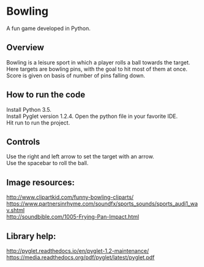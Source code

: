 # Bowling
A fun game developed in Python.

## Overview
Bowling is a leisure sport in which a player rolls a ball towards the target. Here targets are bowling pins, with the goal to hit most of them at once. Score is given on basis of number of pins falling down.

## How to run the code
Install Python 3.5.  
Install Pyglet version 1.2.4. 
Open the python file in your favorite IDE.  
Hit run to run the project.  

## Controls
Use the right and left arrow to set the target with an arrow.  
Use the spacebar to roll the ball.  

## Image resources:
http://www.clipartkid.com/funny-bowling-cliparts/  
https://www.partnersinrhyme.com/soundfx/sports_sounds/sports_audi1_wav.shtml  
http://soundbible.com/1005-Frying-Pan-Impact.html  


## Library help: 
http://pyglet.readthedocs.io/en/pyglet-1.2-maintenance/  
https://media.readthedocs.org/pdf/pyglet/latest/pyglet.pdf  